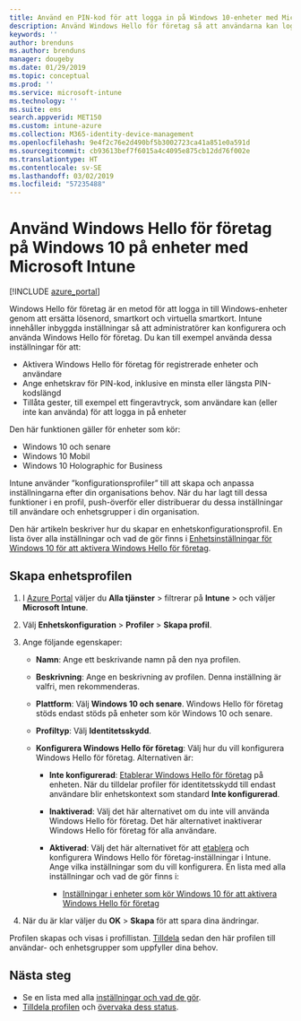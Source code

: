 ```yaml
---
title: Använd en PIN-kod för att logga in på Windows 10-enheter med Microsoft Intune – Azure | Microsoft Docs
description: Använd Windows Hello för företag så att användarna kan logga in på enheter med hjälp av en PIN-kod, ett fingeravtryck med mera. Skapa en profil för identitetskyddskonfiguration i Intune för Windows 10-enheter med de här inställningarna och tilldela profilen till användargrupper och enhetsgrupper.
keywords: ''
author: brenduns
ms.author: brenduns
manager: dougeby
ms.date: 01/29/2019
ms.topic: conceptual
ms.prod: ''
ms.service: microsoft-intune
ms.technology: ''
ms.suite: ems
search.appverid: MET150
ms.custom: intune-azure
ms.collection: M365-identity-device-management
ms.openlocfilehash: 9e4f2c76e2d490bf5b3002723ca41a851e0a591d
ms.sourcegitcommit: cb93613bef7f6015a4c4095e875cb12dd76f002e
ms.translationtype: HT
ms.contentlocale: sv-SE
ms.lasthandoff: 03/02/2019
ms.locfileid: "57235488"
---
```

# <a name="use-windows-hello-for-business-on-windows-10-devices-with-microsoft-intune"></a>Använd Windows Hello för företag på Windows 10 på enheter med Microsoft Intune

[!INCLUDE [azure_portal](./includes/azure_portal.md)]

Windows Hello för företag är en metod för att logga in till Windows-enheter genom att ersätta lösenord, smartkort och virtuella smartkort. Intune innehåller inbyggda inställningar så att administratörer kan konfigurera och använda Windows Hello för företag. Du kan till exempel använda dessa inställningar för att:

- Aktivera Windows Hello för företag för registrerade enheter och användare
- Ange enhetskrav för PIN-kod, inklusive en minsta eller längsta PIN-kodslängd
- Tillåta gester, till exempel ett fingeravtryck, som användare kan (eller inte kan använda) för att logga in på enheter

Den här funktionen gäller för enheter som kör:

- Windows 10 och senare
- Windows 10 Mobil
- Windows 10 Holographic for Business

Intune använder ”konfigurationsprofiler” till att skapa och anpassa inställningarna efter din organisations behov. När du har lagt till dessa funktioner i en profil, push-överför eller distribuerar du dessa inställningar till användare och enhetsgrupper i din organisation.

Den här artikeln beskriver hur du skapar en enhetskonfigurationsprofil. En lista över alla inställningar och vad de gör finns i [Enhetsinställningar för Windows 10 för att aktivera Windows Hello för företag](identity-protection-windows-settings.md).

## <a name="create-the-device-profile"></a>Skapa enhetsprofilen

1. I [Azure Portal](https://portal.azure.com) väljer du **Alla tjänster** > filtrerar på **Intune** > och väljer **Microsoft Intune**.
2. Välj **Enhetskonfiguration** > **Profiler** > **Skapa profil**.
3. Ange följande egenskaper:

    - **Namn**: Ange ett beskrivande namn på den nya profilen.
    - **Beskrivning**: Ange en beskrivning av profilen. Denna inställning är valfri, men rekommenderas.
    - **Plattform**: Välj **Windows 10 och senare**. Windows Hello för företag stöds endast stöds på enheter som kör Windows 10 och senare.
    - **Profiltyp**: Välj **Identitetsskydd**.
    - **Konfigurera Windows Hello för företag**: Välj hur du vill konfigurera Windows Hello för företag. Alternativen är:

        - **Inte konfigurerad**: [Etablerar Windows Hello för företag](https://docs.microsoft.com/windows/security/identity-protection/hello-for-business/hello-how-it-works-provisioning) på enheten. När du tilldelar profiler för identitetsskydd till endast användare blir enhetskontext som standard **Inte konfigurerad**.
        - **Inaktiverad**: Välj det här alternativet om du inte vill använda Windows Hello för företag. Det här alternativet inaktiverar Windows Hello för företag för alla användare.
        - **Aktiverad**: Välj det här alternativet för att [etablera]((https://docs.microsoft.com/windows/security/identity-protection/hello-for-business/hello-how-it-works-provisioning)) och konfigurera Windows Hello för företag-inställningar i Intune. Ange vilka inställningar som du vill konfigurera. En lista med alla inställningar och vad de gör finns i:

            - [Inställningar i enheter som kör Windows 10 för att aktivera Windows Hello för företag](identity-protection-windows-settings.md)

4. När du är klar väljer du **OK** > **Skapa** för att spara dina ändringar.

Profilen skapas och visas i profillistan. [Tilldela](device-profile-assign.md) sedan den här profilen till användar- och enhetsgrupper som uppfyller dina behov.

<!--  Removing image as part of design review; retaining source until we known the disposition.

## Example of device restriction settings

In this high-level example, you'll create a device restriction policy that blocks the use of the built-in camera app on Android devices.

![How to disable the camera on Android devices](./media/disable-android-camera.png)

-->

## <a name="next-steps"></a>Nästa steg

- Se en lista med alla [inställningar och vad de gör](identity-protection-windows-settings.md).
- [Tilldela profilen](device-profile-assign.md) och [övervaka dess status](device-profile-monitor.md).
